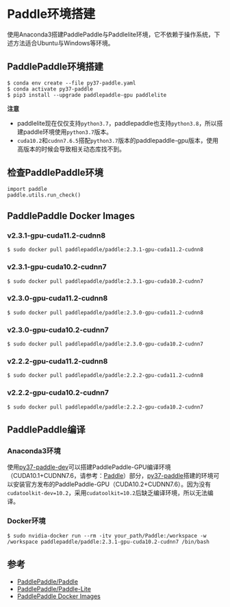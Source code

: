 # Paddle环境搭建

使用Anaconda3搭建PaddlePaddle与Paddlelite环境，它不依赖于操作系统，下述方法适合Ubuntu与Windows等环境。

## PaddlePaddle环境搭建

```
$ conda env create --file py37-paddle.yaml
$ conda activate py37-paddle
$ pip3 install --upgrade paddlepaddle-gpu paddlelite
```

**注意**

- paddlelite现在仅仅支持`python3.7`，paddlepaddle也支持`python3.8`，所以搭建paddle环境使用`python3.7`版本。
- `cuda10.2`和`cudnn7.6.5`搭配`python3.7`版本的paddlepaddle-gpu版本，使用高版本的时候会导致相关动态库找不到。

## 检查PaddlePaddle环境

```
import paddle
paddle.utils.run_check()
```

## PaddlePaddle Docker Images

### v2.3.1-gpu-cuda11.2-cudnn8

```
$ sudo docker pull paddlepaddle/paddle:2.3.1-gpu-cuda11.2-cudnn8
```

### v2.3.1-gpu-cuda10.2-cudnn7

```
$ sudo docker pull paddlepaddle/paddle:2.3.1-gpu-cuda10.2-cudnn7
```

### v2.3.0-gpu-cuda11.2-cudnn8

```
$ sudo docker pull paddlepaddle/paddle:2.3.0-gpu-cuda11.2-cudnn8
```

### v2.3.0-gpu-cuda10.2-cudnn7

```
$ sudo docker pull paddlepaddle/paddle:2.3.0-gpu-cuda10.2-cudnn7
```

### v2.2.2-gpu-cuda11.2-cudnn8

```
$ sudo docker pull paddlepaddle/paddle:2.2.2-gpu-cuda11.2-cudnn8
```

### v2.2.2-gpu-cuda10.2-cudnn7

```
$ sudo docker pull paddlepaddle/paddle:2.2.2-gpu-cuda10.2-cudnn7
```

## PaddlePaddle编译

### Anaconda3环境

使用[py37-paddle-dev](https://github.com/SNSerHello/MyNotes/blob/main/paddle/py37-paddle-dev.yaml)可以搭建PaddlePaddle-GPU编译环境（CUDA10.1+CUDNN7.6，请参考：[Paddle](https://github.com/SNSerHello/Paddle)）部分，[py37-paddle](https://github.com/SNSerHello/MyNotes/blob/main/paddle/py37-paddle.yaml)搭建的环境可以安装官方发布的PaddlePaddle-GPU（CUDA10.2+CUDNN7.6）。因为没有`cudatoolkit-dev=10.2`，采用`cudatoolkit=10.2`后缺乏编译环境，所以无法编译。

### Docker环境

```
$ sudo nvidia-docker run --rm -itv your_path/Paddle:/workspace -w /workspace paddlepaddle/paddle:2.3.1-gpu-cuda10.2-cudnn7 /bin/bash
```



## 参考

- [PaddlePaddle/Paddle](https://github.com/PaddlePaddle/Paddle)
- [PaddlePaddle/Paddle-Lite](https://github.com/PaddlePaddle/Paddle-Lite)
- [PaddlePaddle Docker Images](https://hub.docker.com/r/paddlepaddle/paddle/tags)